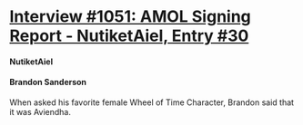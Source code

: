 # [Interview #1051: AMOL Signing Report - NutiketAiel, Entry #30](https://www.theoryland.com/intvmain.php?i=1051#30)

#### NutiketAiel

#### Brandon Sanderson

When asked his favorite female Wheel of Time Character, Brandon said that it was Aviendha.

